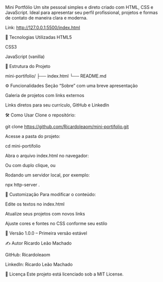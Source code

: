 Mini Portfólio
Um site pessoal simples e direto criado com HTML, CSS e JavaScript. Ideal para apresentar seu perfil profissional, projetos e formas de contato de maneira clara e moderna.

Link: http://127.0.0.1:5500/index.html

🚀 Tecnologias Utilizadas
HTML5

CSS3

JavaScript (vanilla)

📁 Estrutura do Projeto

mini-portifolio/
├── index.html
└── README.md

⚙️ Funcionalidades
Seção “Sobre” com uma breve apresentação

Galeria de projetos com links externos

Links diretos para seu currículo, GitHub e LinkedIn

🛠️ Como Usar
Clone o repositório:

git clone https://github.com/Ricardoleaom/mini-portifolio.git

Acesse a pasta do projeto:

cd mini-portifolio

Abra o arquivo index.html no navegador:

Ou com duplo clique, ou

Rodando um servidor local, por exemplo:

npx http-server .

🎨 Customização
Para modificar o conteúdo:

Edite os textos no index.html

Atualize seus projetos com novos links

Ajuste cores e fontes no CSS conforme seu estilo

📌 Versão
1.0.0 – Primeira versão estável

✍️ Autor
Ricardo Leão Machado

GitHub: Ricardoleaom

LinkedIn: Ricardo Leão Machado

📝 Licença
Este projeto está licenciado sob a MIT License.

